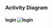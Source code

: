 ### Activity Diagram
#### login ![login](https://s17.picofile.com/file/8422212718/%d9%88%d8%b1%d9%88%d8%af_%d8%a8%d9%87_%d8%b3%d8%a7%db%8c%d8%aa.jpg)